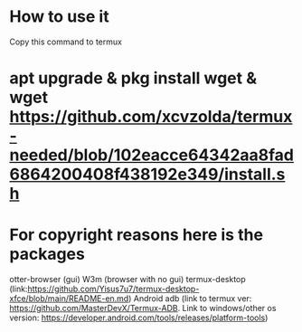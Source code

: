 # How to use it
Copy this command to termux
# apt upgrade & pkg install wget & wget https://github.com/xcvzolda/termux-needed/blob/102eacce64342aa8fad6864200408f438192e349/install.sh
# For copyright reasons here is the packages
otter-browser (gui)
W3m (browser with no gui)
termux-desktop (link:https://github.com/Yisus7u7/termux-desktop-xfce/blob/main/README-en.md)
Android adb (link to termux ver: https://github.com/MasterDevX/Termux-ADB. Link to windows/other os version: https://developer.android.com/tools/releases/platform-tools)
